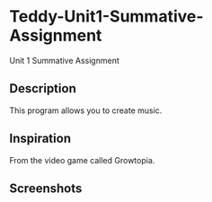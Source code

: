 # Teddy-Unit1-Summative-Assignment
Unit 1 Summative Assignment
<h2> Description </h2>
<p>This program allows you to create music.<p>
<h2>Inspiration</h2>
From the video game called Growtopia.
<h2> Screenshots </h2>
